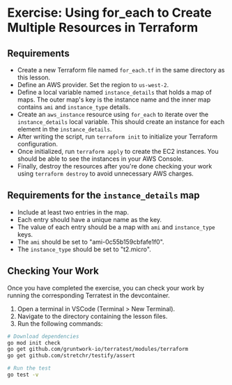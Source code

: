 # Exercise: Using for_each to Create Multiple Resources in Terraform

## Requirements
- Create a new Terraform file named `for_each.tf` in the same directory as this lesson.
- Define an AWS provider. Set the region to `us-west-2`.
- Define a local variable named `instance_details` that holds a map of maps. The outer map's key is the instance name and the inner map contains `ami` and `instance_type` details.
- Create an `aws_instance` resource using `for_each` to iterate over the `instance_details` local variable. This should create an instance for each element in the `instance_details`.
- After writing the script, run `terraform init` to initialize your Terraform configuration.
- Once initialized, run `terraform apply` to create the EC2 instances. You should be able to see the instances in your AWS Console.
- Finally, destroy the resources after you're done checking your work using `terraform destroy` to avoid unnecessary AWS charges.

## Requirements for the `instance_details` map
- Include at least two entries in the map.
- Each entry should have a unique name as the key.
- The value of each entry should be a map with `ami` and `instance_type` keys.
- The `ami` should be set to "ami-0c55b159cbfafe1f0".
- The `instance_type` should be set to "t2.micro".

## Checking Your Work

Once you have completed the exercise, you can check your work by running the corresponding Terratest in the devcontainer.

1. Open a terminal in VSCode (Terminal > New Terminal).
2. Navigate to the directory containing the lesson files.
3. Run the following commands:

```bash
# Download dependencies
go mod init check
go get github.com/gruntwork-io/terratest/modules/terraform
go get github.com/stretchr/testify/assert

# Run the test
go test -v
